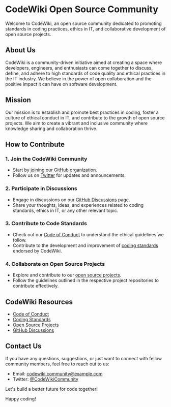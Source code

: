 # CodeWiki Open Source Community

Welcome to CodeWiki, an open source community dedicated to promoting standards in coding practices, ethics in IT, and collaborative development of open source projects.

## About Us

CodeWiki is a community-driven initiative aimed at creating a space where developers, engineers, and enthusiasts can come together to discuss, define, and adhere to high standards of code quality and ethical practices in the IT industry. We believe in the power of open collaboration and the positive impact it can have on software development.

## Mission

Our mission is to establish and promote best practices in coding, foster a culture of ethical conduct in IT, and contribute to the growth of open source projects. We aim to create a vibrant and inclusive community where knowledge sharing and collaboration thrive.

## How to Contribute

### 1. Join the CodeWiki Community

- Start by [joining our GitHub organization](https://github.com/CodeWiki-Community).
- Follow us on [Twitter](https://twitter.com/CodeWikiDotOrg) for updates and announcements.

### 2. Participate in Discussions

- Engage in discussions on our [GitHub Discussions](https://github.com/CodeWiki-Community/discussions) page.
- Share your thoughts, ideas, and experiences related to coding standards, ethics in IT, or any other relevant topic.

### 3. Contribute to Code Standards

- Check out our [Code of Conduct](CODE_OF_CONDUCT.md) to understand the ethical guidelines we follow.
- Contribute to the development and improvement of [coding standards](STANDARDS.md) endorsed by CodeWiki.

### 4. Collaborate on Open Source Projects

- Explore and contribute to our [open source projects](https://github.com/CodeWiki-Community/projects).
- Follow the guidelines outlined in the respective project repositories to contribute effectively.

## CodeWiki Resources

- [Code of Conduct](CODE_OF_CONDUCT.md)
- [Coding Standards](STANDARDS.md)
- [Open Source Projects](https://github.com/CodeWiki-Community/projects)
- [GitHub Discussions](https://github.com/CodeWiki-Community/discussions)

## Contact Us

If you have any questions, suggestions, or just want to connect with fellow community members, feel free to reach out to us:

- Email: codewiki.community@example.com
- Twitter: [@CodeWikiCommunity](https://twitter.com/CodeWikiCommunity)

Let's build a better future for code together!

Happy coding!
